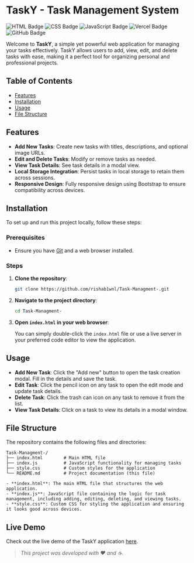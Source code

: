 # TaskY - Task Management System

![HTML Badge](https://img.shields.io/badge/HTML5-E34F26?style=flat-square&logo=html5&logoColor=white)
![CSS Badge](https://img.shields.io/badge/CSS3-1572B6?style=flat-square&logo=css3&logoColor=white)
![JavaScript Badge](https://img.shields.io/badge/JavaScript-F7DF1E?style=flat-square&logo=javascript&logoColor=black)
![Vercel Badge](https://img.shields.io/badge/Vercel-000000?style=flat-square&logo=vercel&logoColor=white)
![GitHub Badge](https://img.shields.io/badge/GitHub-181717?style=flat-square&logo=github&logoColor=white)

Welcome to **TaskY**, a simple yet powerful web application for managing your tasks effectively. TaskY allows users to add, view, edit, and delete tasks with ease, making it a perfect tool for organizing personal and professional projects.


## Table of Contents
- [Features](#features)
- [Installation](#installation)
- [Usage](#usage)
- [File Structure](#file-structure)

## Features

- **Add New Tasks**: Create new tasks with titles, descriptions, and optional image URLs.
- **Edit and Delete Tasks**: Modify or remove tasks as needed.
- **View Task Details**: See task details in a modal view.
- **Local Storage Integration**: Persist tasks in local storage to retain them across sessions.
- **Responsive Design**: Fully responsive design using Bootstrap to ensure compatibility across devices.

## Installation

To set up and run this project locally, follow these steps:

### Prerequisites

- Ensure you have [Git](https://git-scm.com/) and a web browser installed.

### Steps

1. **Clone the repository**:

    ```bash
    git clone https://github.com/rishab1wnl/Task-Managment-.git
    ```

2. **Navigate to the project directory**:

    ```bash
    cd Task-Managment-
    ```

3. **Open `index.html` in your web browser**:

    You can simply double-click the `index.html` file or use a live server in your preferred code editor to view the application.

## Usage

- **Add New Task**: Click the "Add new" button to open the task creation modal. Fill in the details and save the task.
- **Edit Task**: Click the pencil icon on any task to open the edit mode and update task details.
- **Delete Task**: Click the trash can icon on any task to remove it from the list.
- **View Task Details**: Click on a task to view its details in a modal window.

## File Structure

The repository contains the following files and directories:

```
Task-Managment-/
├── index.html        # Main HTML file
├── index.js          # JavaScript functionality for managing tasks
├── style.css         # Custom styles for the application
└── README.md         # Project documentation (this file)

- **index.html**: The main HTML file that structures the web application.
- **index.js**: JavaScript file containing the logic for task management, including adding, editing, deleting, and viewing tasks.
- **style.css**: Custom CSS for styling the application and ensuring it looks good across devices.
```
## Live Demo
Check out the live demo of the TaskY application [here](https://task-managment-hazel.vercel.app/).

> *This project was developed with ❤️ and ☕.*
